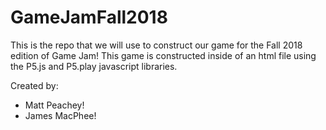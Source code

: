 # GameJamFall2018
This is the repo that we will use to construct our game for the Fall 2018 edition of Game Jam!  This game is constructed inside of an html file using the P5.js and P5.play javascript libraries.

Created by:

- Matt Peachey!
- James MacPhee!
